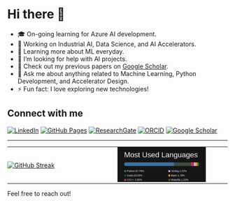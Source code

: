 # Hi there 👋

- 🎓 On-going learning for Azure AI development.
- 🔭 Working on Industrial AI, Data Science, and AI Accelerators.
- 🌱 Learning more about ML everyday.
- 🤔 I’m looking for help with AI projects.
- 💼 Check out my previous papers on [Google Scholar](https://scholar.google.com/citations?user=0kupfkYAAAAJ&hl=en).
- 💬 Ask me about anything related to Machine Learning, Python Development, and Accelerator Design.
- ⚡ Fun fact: I love exploring new technologies!

## Connect with me
[![LinkedIn](https://img.shields.io/badge/LinkedIn-blue?style=flat&logo=linkedin)](https://www.linkedin.com/in/ahmad--rezaei/)
[![GitHub Pages](https://img.shields.io/badge/Website-lightgrey?style=flat&logo=github)](https://amd-rezaei.github.io/)
[![ResearchGate](https://img.shields.io/badge/ResearchGate-00CCBB?style=flat&logo=researchgate&logoColor=white)](https://www.researchgate.net/profile/Ahmad-Rezaei)
[![ORCID](https://img.shields.io/badge/ORCID-A6CE39?style=flat&logo=orcid&logoColor=white)](https://orcid.org/0000-0002-9232-6934)
[![Google Scholar](https://img.shields.io/badge/Google_Scholar-4285F4?style=flat&logo=google-scholar&logoColor=white)](https://scholar.google.com/citations?user=0kupfkYAAAAJ&hl=en)

---


<table style="width: 100%; border-collapse: collapse; border: none;">
  <tr>
    <td style="width: 50%; padding: 0; border: none;">
      <a href="https://git.io/streak-stats">
        <img src="https://streak-stats.demolab.com?user=amd-rezaei&theme=dark&hide_border=true&card_width=450" alt="GitHub Streak" style="width: 100%;">
      </a>
    </td>
    <td style="width: 50%; padding: 0; border: none;">
      <img src="language_distribution.svg" alt="Language Distribution" style="width: 80%; height: auto;">
    </td>
  </tr>
</table>



Feel free to reach out!
